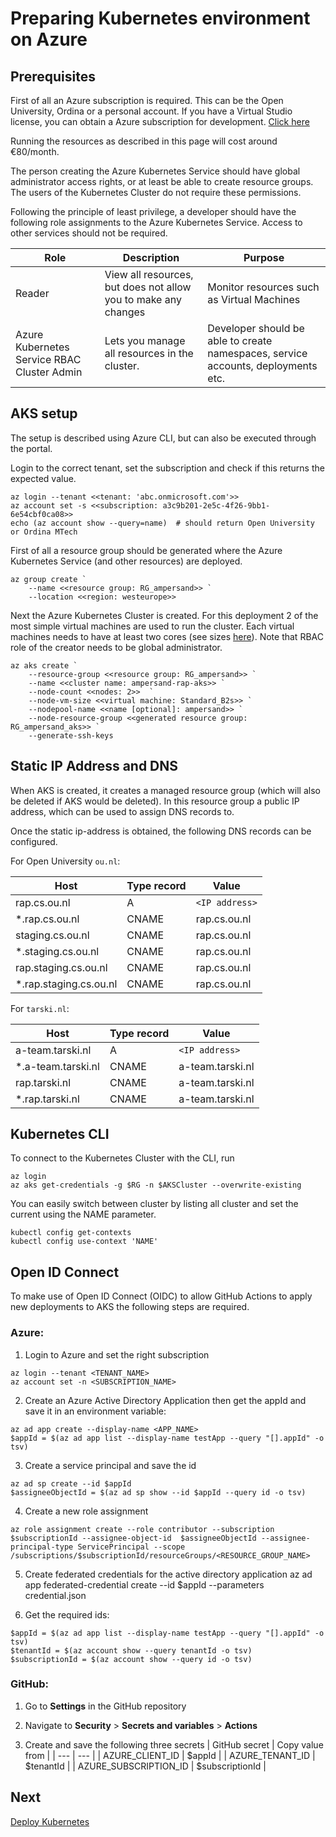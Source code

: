 # Preparing Kubernetes environment on Azure

## Prerequisites

First of all an Azure subscription is required. This can be the Open University, Ordina or a personal account. If you have a Virtual Studio license, you can obtain a Azure subscription for development. [Click here](https://azure.microsoft.com/en-us/pricing/member-offers/credit-for-visual-studio-subscribers/)

Running the resources as described in this page will cost around €80/month.

The person creating the Azure Kubernetes Service should have global administrator access rights, or at least be able to create resource groups. The users of the Kubernetes Cluster do not require these permissions.

Following the principle of least privilege, a developer should have the following role assignments to the Azure Kubernetes Service. Access to other services should not be required.

<!-- prettier-ignore -->
| Role | Description | Purpose |
| - | - | - | 
| Reader | View all resources, but does not allow you to make any changes | Monitor resources such as Virtual Machines | 
| Azure Kubernetes Service RBAC Cluster Admin | Lets you manage all resources in the cluster. | Developer should be able to create namespaces, service accounts, deployments etc. |

## AKS setup

The setup is described using Azure CLI, but can also be executed through the portal.

Login to the correct tenant, set the subscription and check if this returns the expected value.

```
az login --tenant <<tenant: 'abc.onmicrosoft.com'>>
az account set -s <<subscription: a3c9b201-2e5c-4f26-9bb1-6e54cbf0ca08>>
echo (az account show --query=name)  # should return Open University or Ordina MTech
```

First of all a resource group should be generated where the Azure Kubernetes Service (and other resources) are deployed.

```
az group create `
    --name <<resource group: RG_ampersand>> `
    --location <<region: westeurope>>
```

Next the Azure Kubernetes Cluster is created. For this deployment 2 of the most simple virtual machines are used to run the cluster. Each virtual machines needs to have at least two cores (see sizes [here](https://learn.microsoft.com/en-us/azure/virtual-machines/sizes-b-series-burstable)). Note that RBAC role of the creator needs to be global administrator.

```
az aks create `
    --resource-group <<resource group: RG_ampersand>> `
    --name <<cluster name: ampersand-rap-aks>> `
    --node-count <<nodes: 2>>  `
    --node-vm-size <<virtual machine: Standard_B2s>> `
    --nodepool-name <<name [optional]: ampersand>> `
    --node-resource-group <<generated resource group: RG_ampersand_aks>> `
    --generate-ssh-keys
```

## Static IP Address and DNS

When AKS is created, it creates a managed resource group (which will also be deleted if AKS would be deleted). In this resource group a public IP address, which can be used to assign DNS records to.

Once the static ip-address is obtained, the following DNS records can be configured.

For Open University `ou.nl`:

| Host                    | Type record | Value          |
| ----------------------- | ----------- | -------------- |
| rap.cs.ou.nl            | A           | `<IP address>` |
| \*.rap.cs.ou.nl         | CNAME       | rap.cs.ou.nl   |
| staging.cs.ou.nl        | CNAME       | rap.cs.ou.nl   |
| \*.staging.cs.ou.nl     | CNAME       | rap.cs.ou.nl   |
| rap.staging.cs.ou.nl    | CNAME       | rap.cs.ou.nl   |
| \*.rap.staging.cs.ou.nl | CNAME       | rap.cs.ou.nl   |

For `tarski.nl`:

| Host                | Type record | Value            |
| ------------------- | ----------- | ---------------- |
| a-team.tarski.nl    | A           | `<IP address>`   |
| \*.a-team.tarski.nl | CNAME       | a-team.tarski.nl |
| rap.tarski.nl       | CNAME       | a-team.tarski.nl |
| \*.rap.tarski.nl    | CNAME       | a-team.tarski.nl |

## Kubernetes CLI

To connect to the Kubernetes Cluster with the CLI, run

```
az login
az aks get-credentials -g $RG -n $AKSCluster --overwrite-existing
```

You can easily switch between cluster by listing all cluster and set the current using the NAME parameter.

```
kubectl config get-contexts
kubectl config use-context 'NAME'
```

## Open ID Connect

To make use of Open ID Connect (OIDC) to allow GitHub Actions to apply new deployments to AKS the following steps are required.

### Azure:

1. Login to Azure and set the right subscription

```
az login --tenant <TENANT_NAME>
az account set -n <SUBSCRIPTION_NAME>
```

2. Create an Azure Active Directory Application then get the appId and save it in an environment variable:

```
az ad app create --display-name <APP_NAME>
$appId = $(az ad app list --display-name testApp --query "[].appId" -o tsv)
```

3. Create a service principal and save the id

```
az ad sp create --id $appId
$assigneeObjectId = $(az ad sp show --id $appId --query id -o tsv)
```

4. Create a new role assignment

```
az role assignment create --role contributor --subscription $subscriptionId --assignee-object-id  $assigneeObjectId --assignee-principal-type ServicePrincipal --scope /subscriptions/$subscriptionId/resourceGroups/<RESOURCE_GROUP_NAME>
```

5. Create federated credentials for the active directory application
   az ad app federated-credential create --id $appId --parameters credential.json

6. Get the required ids:

```
$appId = $(az ad app list --display-name testApp --query "[].appId" -o tsv)
$tenantId = $(az account show --query tenantId -o tsv)
$subscriptionId = $(az account show --query id -o tsv)
```

### GitHub:

1. Go to **Settings** in the GitHub repository

2. Navigate to **Security** > **Secrets and variables** > **Actions**

3. Create and save the following three secrets
   | GitHub secret | Copy value from |
   | --- | --- |
   | AZURE_CLIENT_ID | $appId |
   | AZURE_TENANT_ID | $tenantId |
   | AZURE_SUBSCRIPTION_ID | $subscriptionId |

## Next

[Deploy Kubernetes](rap-deployment.md)
